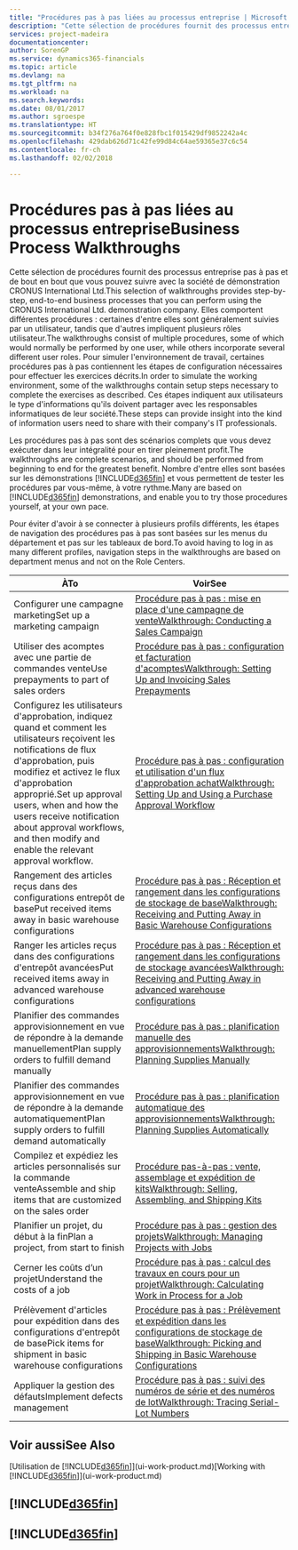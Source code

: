 ```yaml
---
title: "Procédures pas à pas liées au processus entreprise | Microsoft Docs"
description: "Cette sélection de procédures fournit des processus entreprise pas à pas et de bout en bout que vous pouvez suivre avec la société de démonstration CRONUS International Ltd. Elles comportent différentes procédures : certaines d'entre elles sont généralement suivies par un utilisateur, tandis que d'autres impliquent plusieurs rôles utilisateur. Pour simuler l'environnement de travail, certaines procédures pas à pas contiennent les étapes de configuration nécessaires pour effectuer les exercices décrits. Ces étapes indiquent aux utilisateurs le type d'informations qu'ils doivent partager avec les responsables informatiques de leur société."
services: project-madeira
documentationcenter: 
author: SorenGP
ms.service: dynamics365-financials
ms.topic: article
ms.devlang: na
ms.tgt_pltfrm: na
ms.workload: na
ms.search.keywords: 
ms.date: 08/01/2017
ms.author: sgroespe
ms.translationtype: HT
ms.sourcegitcommit: b34f276a764f0e828fbc1f015429df9852242a4c
ms.openlocfilehash: 429dab626d71c42fe99d84c64ae59365e37c6c54
ms.contentlocale: fr-ch
ms.lasthandoff: 02/02/2018

---
```

# <a name="business-process-walkthroughs"></a><span data-ttu-id="902dd-106">Procédures pas à pas liées au processus entreprise</span><span class="sxs-lookup"><span data-stu-id="902dd-106">Business Process Walkthroughs</span></span>
<span data-ttu-id="902dd-107">Cette sélection de procédures fournit des processus entreprise pas à pas et de bout en bout que vous pouvez suivre avec la société de démonstration CRONUS International Ltd.</span><span class="sxs-lookup"><span data-stu-id="902dd-107">This selection of walkthroughs provides step-by-step, end-to-end business processes that you can perform using the CRONUS International Ltd. demonstration company.</span></span> <span data-ttu-id="902dd-108">Elles comportent différentes procédures : certaines d'entre elles sont généralement suivies par un utilisateur, tandis que d'autres impliquent plusieurs rôles utilisateur.</span><span class="sxs-lookup"><span data-stu-id="902dd-108">The walkthroughs consist of multiple procedures, some of which would normally be performed by one user, while others incorporate several different user roles.</span></span> <span data-ttu-id="902dd-109">Pour simuler l'environnement de travail, certaines procédures pas à pas contiennent les étapes de configuration nécessaires pour effectuer les exercices décrits.</span><span class="sxs-lookup"><span data-stu-id="902dd-109">In order to simulate the working environment, some of the walkthroughs contain setup steps necessary to complete the exercises as described.</span></span> <span data-ttu-id="902dd-110">Ces étapes indiquent aux utilisateurs le type d'informations qu'ils doivent partager avec les responsables informatiques de leur société.</span><span class="sxs-lookup"><span data-stu-id="902dd-110">These steps can provide insight into the kind of information users need to share with their company's IT professionals.</span></span>  

 <span data-ttu-id="902dd-111">Les procédures pas à pas sont des scénarios complets que vous devez exécuter dans leur intégralité pour en tirer pleinement profit.</span><span class="sxs-lookup"><span data-stu-id="902dd-111">The walkthroughs are complete scenarios, and should be performed from beginning to end for the greatest benefit.</span></span> <span data-ttu-id="902dd-112">Nombre d'entre elles sont basées sur les démonstrations [!INCLUDE[d365fin](includes/d365fin_md.md)] et vous permettent de tester les procédures par vous-même, à votre rythme.</span><span class="sxs-lookup"><span data-stu-id="902dd-112">Many are based on [!INCLUDE[d365fin](includes/d365fin_md.md)] demonstrations, and enable you to try those procedures yourself, at your own pace.</span></span>  

 <span data-ttu-id="902dd-113">Pour éviter d'avoir à se connecter à plusieurs profils différents, les étapes de navigation des procédures pas à pas sont basées sur les menus du département et pas sur les tableaux de bord.</span><span class="sxs-lookup"><span data-stu-id="902dd-113">To avoid having to log in as many different profiles, navigation steps in the walkthroughs are based on department menus and not on the Role Centers.</span></span>  

|<span data-ttu-id="902dd-114">À</span><span class="sxs-lookup"><span data-stu-id="902dd-114">To</span></span>|<span data-ttu-id="902dd-115">Voir</span><span class="sxs-lookup"><span data-stu-id="902dd-115">See</span></span>|  
|--------|---------|  
|<span data-ttu-id="902dd-116">Configurer une campagne marketing</span><span class="sxs-lookup"><span data-stu-id="902dd-116">Set up a marketing campaign</span></span>|[<span data-ttu-id="902dd-117">Procédure pas à pas : mise en place d'une campagne de vente</span><span class="sxs-lookup"><span data-stu-id="902dd-117">Walkthrough: Conducting a Sales Campaign</span></span>](walkthrough-conducting-a-sales-campaign.md)|  
|<span data-ttu-id="902dd-118">Utiliser des acomptes avec une partie de commandes vente</span><span class="sxs-lookup"><span data-stu-id="902dd-118">Use prepayments to part of sales orders</span></span>|[<span data-ttu-id="902dd-119">Procédure pas à pas : configuration et facturation d'acomptes</span><span class="sxs-lookup"><span data-stu-id="902dd-119">Walkthrough: Setting Up and Invoicing Sales Prepayments</span></span>](walkthrough-setting-up-and-invoicing-sales-prepayments.md)|  
|<span data-ttu-id="902dd-120">Configurez les utilisateurs d'approbation, indiquez quand et comment les utilisateurs reçoivent les notifications de flux d'approbation, puis modifiez et activez le flux d'approbation approprié.</span><span class="sxs-lookup"><span data-stu-id="902dd-120">Set up approval users, when and how the users receive notification about approval workflows, and then modify and enable the relevant approval workflow.</span></span>|[<span data-ttu-id="902dd-121">Procédure pas à pas : configuration et utilisation d'un flux d'approbation achat</span><span class="sxs-lookup"><span data-stu-id="902dd-121">Walkthrough: Setting Up and Using a Purchase Approval Workflow</span></span>](walkthrough-setting-up-and-using-a-purchase-approval-workflow.md)|  
|<span data-ttu-id="902dd-122">Rangement des articles reçus dans des configurations entrepôt de base</span><span class="sxs-lookup"><span data-stu-id="902dd-122">Put received items away in basic warehouse configurations</span></span>|[<span data-ttu-id="902dd-123">Procédure pas à pas : Réception et rangement dans les configurations de stockage de base</span><span class="sxs-lookup"><span data-stu-id="902dd-123">Walkthrough: Receiving and Putting Away in Basic Warehouse Configurations</span></span>](walkthrough-receiving-and-putting-away-in-basic-warehousing.md)|  
|<span data-ttu-id="902dd-124">Ranger les articles reçus dans des configurations d'entrepôt avancées</span><span class="sxs-lookup"><span data-stu-id="902dd-124">Put received items away in advanced warehouse configurations</span></span>|[<span data-ttu-id="902dd-125">Procédure pas à pas : Réception et rangement dans les configurations de stockage avancées</span><span class="sxs-lookup"><span data-stu-id="902dd-125">Walkthrough: Receiving and Putting Away in advanced warehouse configurations</span></span>](walkthrough-receiving-and-putting-away-in-advanced-warehousing.md)|  
|<span data-ttu-id="902dd-126">Planifier des commandes approvisionnement en vue de répondre à la demande manuellement</span><span class="sxs-lookup"><span data-stu-id="902dd-126">Plan supply orders to fulfill demand manually</span></span>|[<span data-ttu-id="902dd-127">Procédure pas à pas : planification manuelle des approvisionnements</span><span class="sxs-lookup"><span data-stu-id="902dd-127">Walkthrough: Planning Supplies Manually</span></span>](walkthrough-planning-supplies-manually.md)|  
|<span data-ttu-id="902dd-128">Planifier des commandes approvisionnement en vue de répondre à la demande automatiquement</span><span class="sxs-lookup"><span data-stu-id="902dd-128">Plan supply orders to fulfill demand automatically</span></span>|[<span data-ttu-id="902dd-129">Procédure pas à pas : planification automatique des approvisionnements</span><span class="sxs-lookup"><span data-stu-id="902dd-129">Walkthrough: Planning Supplies Automatically</span></span>](walkthrough-planning-supplies-automatically.md)|  
|<span data-ttu-id="902dd-130">Compilez et expédiez les articles personnalisés sur la commande vente</span><span class="sxs-lookup"><span data-stu-id="902dd-130">Assemble and ship items that are customized on the sales order</span></span>|[<span data-ttu-id="902dd-131">Procédure pas-à-pas : vente, assemblage et expédition de kits</span><span class="sxs-lookup"><span data-stu-id="902dd-131">Walkthrough: Selling, Assembling, and Shipping Kits</span></span>](walkthrough-selling-assembling-and-shipping-kits.md)|  
|<span data-ttu-id="902dd-132">Planifier un projet, du début à la fin</span><span class="sxs-lookup"><span data-stu-id="902dd-132">Plan a project, from start to finish</span></span>|[<span data-ttu-id="902dd-133">Procédure pas à pas : gestion des projets</span><span class="sxs-lookup"><span data-stu-id="902dd-133">Walkthrough: Managing Projects with Jobs</span></span>](walkthrough-managing-projects-with-jobs.md)|  
|<span data-ttu-id="902dd-134">Cerner les coûts d’un projet</span><span class="sxs-lookup"><span data-stu-id="902dd-134">Understand the costs of a job</span></span>|[<span data-ttu-id="902dd-135">Procédure pas à pas : calcul des travaux en cours pour un projet</span><span class="sxs-lookup"><span data-stu-id="902dd-135">Walkthrough: Calculating Work in Process for a Job</span></span>](walkthrough-calculating-work-in-process-for-a-job.md)|  
|<span data-ttu-id="902dd-136">Prélèvement d'articles pour expédition dans des configurations d'entrepôt de base</span><span class="sxs-lookup"><span data-stu-id="902dd-136">Pick items for shipment in basic warehouse configurations</span></span>|[<span data-ttu-id="902dd-137">Procédure pas à pas : Prélèvement et expédition dans les configurations de stockage de base</span><span class="sxs-lookup"><span data-stu-id="902dd-137">Walkthrough: Picking and Shipping in Basic Warehouse Configurations</span></span>](walkthrough-picking-and-shipping-in-basic-warehousing.md)|  
|<span data-ttu-id="902dd-138">Appliquer la gestion des défauts</span><span class="sxs-lookup"><span data-stu-id="902dd-138">Implement defects management</span></span>|[<span data-ttu-id="902dd-139">Procédure pas à pas : suivi des numéros de série et des numéros de lot</span><span class="sxs-lookup"><span data-stu-id="902dd-139">Walkthrough: Tracing Serial-Lot Numbers</span></span>](walkthrough-tracing-serial-lot-numbers.md)|  

## <a name="see-also"></a><span data-ttu-id="902dd-140">Voir aussi</span><span class="sxs-lookup"><span data-stu-id="902dd-140">See Also</span></span>
<span data-ttu-id="902dd-141">[Utilisation de [!INCLUDE[d365fin](includes/d365fin_md.md)]](ui-work-product.md)</span><span class="sxs-lookup"><span data-stu-id="902dd-141">[Working with [!INCLUDE[d365fin](includes/d365fin_md.md)]](ui-work-product.md)</span></span>  

## [!INCLUDE[d365fin](includes/free_trial_md.md)]  
## [!INCLUDE[d365fin](includes/training_link_md.md)]

